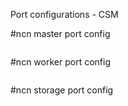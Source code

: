 Port configurations - CSM 

#ncn master port config
```

```

#ncn worker port config
```

```

#ncn storage port config
```

```